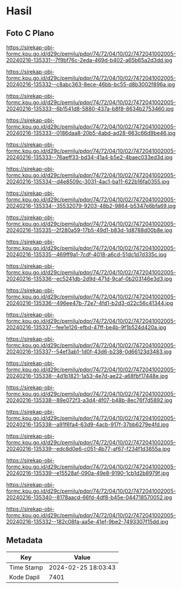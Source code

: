 # Hasil

## Foto C Plano

https://sirekap-obj-formc.kpu.go.id/d29c/pemilu/pdpr/74/72/04/10/02/7472041002005-20240216-135331--7f9bf76c-2eda-469d-b402-a65b65a2d3dd.jpg

https://sirekap-obj-formc.kpu.go.id/d29c/pemilu/pdpr/74/72/04/10/02/7472041002005-20240216-135332--c8abc363-8ece-46bb-bc55-d8b3002f896a.jpg

https://sirekap-obj-formc.kpu.go.id/d29c/pemilu/pdpr/74/72/04/10/02/7472041002005-20240216-135333--6b1541d8-5880-437a-b8f8-8634b2753460.jpg

https://sirekap-obj-formc.kpu.go.id/d29c/pemilu/pdpr/74/72/04/10/02/7472041002005-20240216-135333--0186daa8-20b5-4abd-ad28-663c66d9be46.jpg

https://sirekap-obj-formc.kpu.go.id/d29c/pemilu/pdpr/74/72/04/10/02/7472041002005-20240216-135333--76aeff33-bd34-41a4-b5e2-4baec033ed3d.jpg

https://sirekap-obj-formc.kpu.go.id/d29c/pemilu/pdpr/74/72/04/10/02/7472041002005-20240216-135334--d4e8509c-3031-4ac1-ba11-622b16fa0355.jpg

https://sirekap-obj-formc.kpu.go.id/d29c/pemilu/pdpr/74/72/04/10/02/7472041002005-20240216-135334--35532079-9203-48b2-9864-b5347e6bfa69.jpg

https://sirekap-obj-formc.kpu.go.id/d29c/pemilu/pdpr/74/72/04/10/02/7472041002005-20240216-135335--2f280a59-17b5-49d1-b83d-1d8788d00b8e.jpg

https://sirekap-obj-formc.kpu.go.id/d29c/pemilu/pdpr/74/72/04/10/02/7472041002005-20240216-135335--469ff9a1-7cdf-4018-a6cd-51dc1d7d335c.jpg

https://sirekap-obj-formc.kpu.go.id/d29c/pemilu/pdpr/74/72/04/10/02/7472041002005-20240216-135336--ec5241db-2d9d-471d-9caf-0b203146e3d3.jpg

https://sirekap-obj-formc.kpu.go.id/d29c/pemilu/pdpr/74/72/04/10/02/7472041002005-20240216-135336--496ee47b-72e7-4fd1-b2d3-d22c56c41344.jpg

https://sirekap-obj-formc.kpu.go.id/d29c/pemilu/pdpr/74/72/04/10/02/7472041002005-20240216-135337--fee1e126-efbd-47ff-be4b-9f1b524d420a.jpg

https://sirekap-obj-formc.kpu.go.id/d29c/pemilu/pdpr/74/72/04/10/02/7472041002005-20240216-135337--54ef3ab1-1d0f-43d6-b238-0d66123d3483.jpg

https://sirekap-obj-formc.kpu.go.id/d29c/pemilu/pdpr/74/72/04/10/02/7472041002005-20240216-135338--4d1b1821-1a53-4e7d-ae22-a68fbf17448e.jpg

https://sirekap-obj-formc.kpu.go.id/d29c/pemilu/pdpr/74/72/04/10/02/7472041002005-20240216-135338--89e072f3-a3d4-4f07-b48b-8ec76f7d5892.jpg

https://sirekap-obj-formc.kpu.go.id/d29c/pemilu/pdpr/74/72/04/10/02/7472041002005-20240216-135338--a91f6fa4-63d9-4acb-917f-37bb6279e4fd.jpg

https://sirekap-obj-formc.kpu.go.id/d29c/pemilu/pdpr/74/72/04/10/02/7472041002005-20240216-135339--edc8d0e6-c051-4b77-af67-f234f1d3855a.jpg

https://sirekap-obj-formc.kpu.go.id/d29c/pemilu/pdpr/74/72/04/10/02/7472041002005-20240216-135339--e15528af-090a-49e8-9190-1cb1d2b8979f.jpg

https://sirekap-obj-formc.kpu.go.id/d29c/pemilu/pdpr/74/72/04/10/02/7472041002005-20240216-135340--8178aacd-66fd-4df8-b45e-044718570052.jpg

https://sirekap-obj-formc.kpu.go.id/d29c/pemilu/pdpr/74/72/04/10/02/7472041002005-20240216-135332--182c08fa-aa5e-41ef-9be2-7493307f15dd.jpg


## Metadata

| Key        | Value               |
| ---------- | ------------------- |
| Time Stamp | 2024-02-25 18:03:43 |
| Kode Dapil | 7401                |



